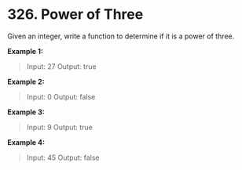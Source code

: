 # 326. Power of Three

Given an integer, write a function to determine if it is a power of three.

**Example 1:**
>Input: 27
>Output: true

**Example 2:**
>Input: 0
>Output: false

**Example 3:**
>Input: 9
>Output: true

**Example 4:**
>Input: 45
>Output: false